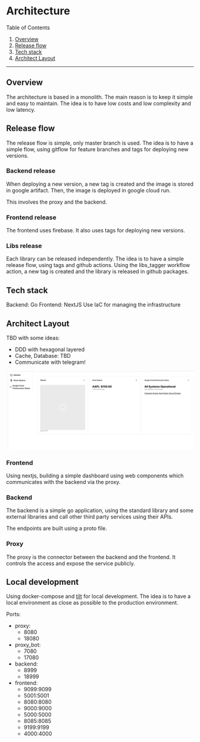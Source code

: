 # Architecture

Table of Contents

1. [Overview](#overview)
2. [Release flow](#release-flow)
3. [Tech stack](#tech-stack)
4. [Architect Layout](#architect-layout)

---

## Overview

The architecture is based in a monolith. The main reason is to keep it simple and easy to maintain. The idea is to have low costs and low complexity and low latency.

## Release flow

The release flow is simple, only master branch is used. The idea is to have a simple flow, using gitflow for feature branches and tags for deploying new versions.

### Backend release

When deploying a new version, a new tag is created and the image is stored in google artifact. Then, the image is deployed in google cloud run.

This involves the proxy and the backend.

### Frontend release

The frontend uses firebase. It also uses tags for deploying new versions.

### Libs release

Each library can be released independently. The idea is to have a simple release flow, using tags and github actions.
Using the libs_tagger workflow action, a new tag is created and the library is released in github packages.

## Tech stack

Backend: Go
Frontend: NextJS
Use IaC for managing the infrastructure

## Architect Layout

TBD with some ideas:

- DDD with hexagonal layered
- Cache, Database: TBD
- Communicate with telegram!

![poc](./assets/poc_view.png)

### Frontend

Using nextjs, building a simple dashboard using web components which communicates with the backend via the proxy.

### Backend

The backend is a simple go application, using the standard library and some external libraries and call other third party services using their APIs.

The endpoints are built using a proto file.

### Proxy

The proxy is the connector between the backend and the frontend. It controls the access and expose the service publicly.



## Local development

Using docker-compose and [tilt](https://tilt.dev/) for local development. The idea is to have a local environment as close as possible to the production environment.

Ports:

- proxy:
  - 8080
  - 18080
- proxy_bot:
  - 7080
  - 17080
- backend:
  - 8999
  - 18999
- frontend:
  - 9099:9099
  - 5001:5001
  - 8080:8080
  - 9000:9000
  - 5000:5000
  - 8085:8085
  - 9199:9199
  - 4000:4000
